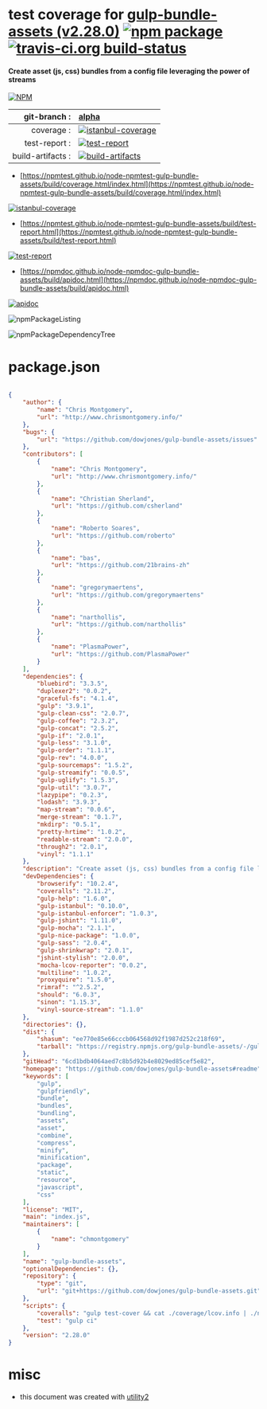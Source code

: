 # test coverage for  [gulp-bundle-assets (v2.28.0)](https://github.com/dowjones/gulp-bundle-assets#readme)  [![npm package](https://img.shields.io/npm/v/npmtest-gulp-bundle-assets.svg?style=flat-square)](https://www.npmjs.org/package/npmtest-gulp-bundle-assets) [![travis-ci.org build-status](https://api.travis-ci.org/npmtest/node-npmtest-gulp-bundle-assets.svg)](https://travis-ci.org/npmtest/node-npmtest-gulp-bundle-assets)
#### Create asset (js, css) bundles from a config file leveraging the power of streams

[![NPM](https://nodei.co/npm/gulp-bundle-assets.png?downloads=true&downloadRank=true&stars=true)](https://www.npmjs.com/package/gulp-bundle-assets)

| git-branch : | [alpha](https://github.com/npmtest/node-npmtest-gulp-bundle-assets/tree/alpha)|
|--:|:--|
| coverage : | [![istanbul-coverage](https://npmtest.github.io/node-npmtest-gulp-bundle-assets/build/coverage.badge.svg)](https://npmtest.github.io/node-npmtest-gulp-bundle-assets/build/coverage.html/index.html)|
| test-report : | [![test-report](https://npmtest.github.io/node-npmtest-gulp-bundle-assets/build/test-report.badge.svg)](https://npmtest.github.io/node-npmtest-gulp-bundle-assets/build/test-report.html)|
| build-artifacts : | [![build-artifacts](https://npmtest.github.io/node-npmtest-gulp-bundle-assets/glyphicons_144_folder_open.png)](https://github.com/npmtest/node-npmtest-gulp-bundle-assets/tree/gh-pages/build)|

- [https://npmtest.github.io/node-npmtest-gulp-bundle-assets/build/coverage.html/index.html](https://npmtest.github.io/node-npmtest-gulp-bundle-assets/build/coverage.html/index.html)

[![istanbul-coverage](https://npmtest.github.io/node-npmtest-gulp-bundle-assets/build/screenCapture.buildCi.browser.%252Ftmp%252Fbuild%252Fcoverage.lib.html.png)](https://npmtest.github.io/node-npmtest-gulp-bundle-assets/build/coverage.html/index.html)

- [https://npmtest.github.io/node-npmtest-gulp-bundle-assets/build/test-report.html](https://npmtest.github.io/node-npmtest-gulp-bundle-assets/build/test-report.html)

[![test-report](https://npmtest.github.io/node-npmtest-gulp-bundle-assets/build/screenCapture.buildCi.browser.%252Ftmp%252Fbuild%252Ftest-report.html.png)](https://npmtest.github.io/node-npmtest-gulp-bundle-assets/build/test-report.html)

- [https://npmdoc.github.io/node-npmdoc-gulp-bundle-assets/build/apidoc.html](https://npmdoc.github.io/node-npmdoc-gulp-bundle-assets/build/apidoc.html)

[![apidoc](https://npmdoc.github.io/node-npmdoc-gulp-bundle-assets/build/screenCapture.buildCi.browser.%252Ftmp%252Fbuild%252Fapidoc.html.png)](https://npmdoc.github.io/node-npmdoc-gulp-bundle-assets/build/apidoc.html)

![npmPackageListing](https://npmtest.github.io/node-npmtest-gulp-bundle-assets/build/screenCapture.npmPackageListing.svg)

![npmPackageDependencyTree](https://npmtest.github.io/node-npmtest-gulp-bundle-assets/build/screenCapture.npmPackageDependencyTree.svg)



# package.json

```json

{
    "author": {
        "name": "Chris Montgomery",
        "url": "http://www.chrismontgomery.info/"
    },
    "bugs": {
        "url": "https://github.com/dowjones/gulp-bundle-assets/issues"
    },
    "contributors": [
        {
            "name": "Chris Montgomery",
            "url": "http://www.chrismontgomery.info/"
        },
        {
            "name": "Christian Sherland",
            "url": "https://github.com/csherland"
        },
        {
            "name": "Roberto Soares",
            "url": "https://github.com/roberto"
        },
        {
            "name": "bas",
            "url": "https://github.com/21brains-zh"
        },
        {
            "name": "gregorymaertens",
            "url": "https://github.com/gregorymaertens"
        },
        {
            "name": "narthollis",
            "url": "https://github.com/narthollis"
        },
        {
            "name": "PlasmaPower",
            "url": "https://github.com/PlasmaPower"
        }
    ],
    "dependencies": {
        "bluebird": "3.3.5",
        "duplexer2": "0.0.2",
        "graceful-fs": "4.1.4",
        "gulp": "3.9.1",
        "gulp-clean-css": "2.0.7",
        "gulp-coffee": "2.3.2",
        "gulp-concat": "2.5.2",
        "gulp-if": "2.0.1",
        "gulp-less": "3.1.0",
        "gulp-order": "1.1.1",
        "gulp-rev": "4.0.0",
        "gulp-sourcemaps": "1.5.2",
        "gulp-streamify": "0.0.5",
        "gulp-uglify": "1.5.3",
        "gulp-util": "3.0.7",
        "lazypipe": "0.2.3",
        "lodash": "3.9.3",
        "map-stream": "0.0.6",
        "merge-stream": "0.1.7",
        "mkdirp": "0.5.1",
        "pretty-hrtime": "1.0.2",
        "readable-stream": "2.0.0",
        "through2": "2.0.1",
        "vinyl": "1.1.1"
    },
    "description": "Create asset (js, css) bundles from a config file leveraging the power of streams",
    "devDependencies": {
        "browserify": "10.2.4",
        "coveralls": "2.11.2",
        "gulp-help": "1.6.0",
        "gulp-istanbul": "0.10.0",
        "gulp-istanbul-enforcer": "1.0.3",
        "gulp-jshint": "1.11.0",
        "gulp-mocha": "2.1.1",
        "gulp-nice-package": "1.0.0",
        "gulp-sass": "2.0.4",
        "gulp-shrinkwrap": "2.0.1",
        "jshint-stylish": "2.0.0",
        "mocha-lcov-reporter": "0.0.2",
        "multiline": "1.0.2",
        "proxyquire": "1.5.0",
        "rimraf": "^2.5.2",
        "should": "6.0.3",
        "sinon": "1.15.3",
        "vinyl-source-stream": "1.1.0"
    },
    "directories": {},
    "dist": {
        "shasum": "ee770e85e66cccb064568d92f1987d252c218f69",
        "tarball": "https://registry.npmjs.org/gulp-bundle-assets/-/gulp-bundle-assets-2.28.0.tgz"
    },
    "gitHead": "6cd1bdb4064aed7c8b5d92b4e8029ed85cef5e82",
    "homepage": "https://github.com/dowjones/gulp-bundle-assets#readme",
    "keywords": [
        "gulp",
        "gulpfriendly",
        "bundle",
        "bundles",
        "bundling",
        "assets",
        "asset",
        "combine",
        "compress",
        "minify",
        "minification",
        "package",
        "static",
        "resource",
        "javascript",
        "css"
    ],
    "license": "MIT",
    "main": "index.js",
    "maintainers": [
        {
            "name": "chmontgomery"
        }
    ],
    "name": "gulp-bundle-assets",
    "optionalDependencies": {},
    "repository": {
        "type": "git",
        "url": "git+https://github.com/dowjones/gulp-bundle-assets.git"
    },
    "scripts": {
        "coveralls": "gulp test-cover && cat ./coverage/lcov.info | ./node_modules/coveralls/bin/coveralls.js && rm -rf ./coverage",
        "test": "gulp ci"
    },
    "version": "2.28.0"
}
```



# misc
- this document was created with [utility2](https://github.com/kaizhu256/node-utility2)
